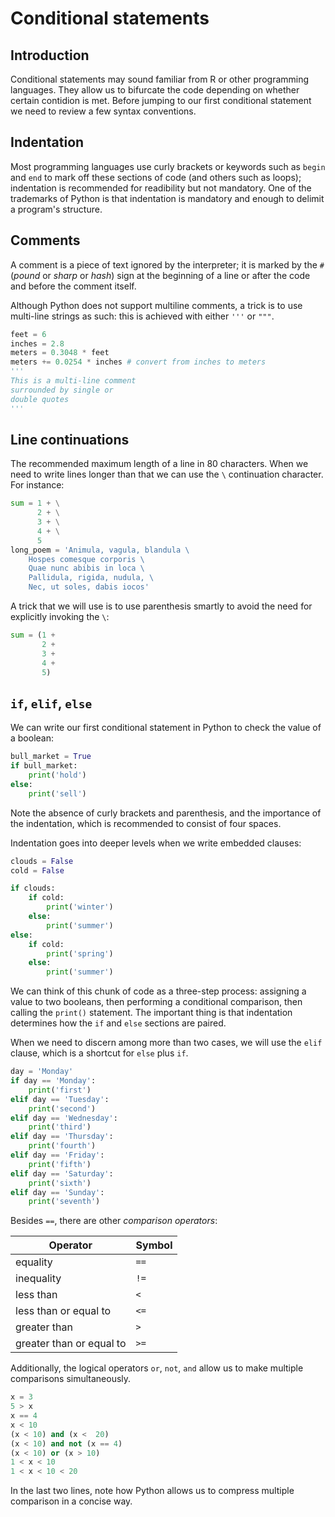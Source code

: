 # Conditional statements

## Introduction

Conditional statements may sound familiar from R or other programming languages. They allow us to bifurcate the code depending on whether certain contidion is met. Before jumping to our first conditional statement we need to review a few syntax conventions.

## Indentation

Most programming languages use curly brackets or keywords such as `begin` and `end` to mark off these sections of code (and others such as loops); indentation is recommended for readibility but not mandatory. One of the trademarks of Python is that indentation is mandatory and enough to delimit a program's structure.

## Comments

A comment is a piece of text ignored by the interpreter; it is marked by the `#` (_pound_ or _sharp_ or _hash_) sign at the beginning of a line or after the code and before the comment itself.

Although Python does not support multiline comments, a trick is to use multi-line strings as such: this is achieved with either `'''` or `"""`.

```Python
feet = 6
inches = 2.8 
meters = 0.3048 * feet
meters += 0.0254 * inches # convert from inches to meters
'''
This is a multi-line comment
surrounded by single or
double quotes 
'''
```

## Line continuations

The recommended maximum length of a line in 80 characters. When we need to write lines longer than that we can use the `\` continuation character. For instance:

```python
sum = 1 + \
      2 + \
      3 + \
      4 + \
      5
long_poem = 'Animula, vagula, blandula \
    Hospes comesque corporis \
    Quae nunc abibis in loca \
    Pallidula, rigida, nudula, \
    Nec, ut soles, dabis iocos'
```

A trick that we will use is to use parenthesis smartly to avoid the need for explicitly invoking the `\`:

```python
sum = (1 +
       2 +
       3 +
       4 +
       5)
```

## `if`, `elif`, `else`

We can write our first conditional statement in Python to check the value of a boolean:

```python
bull_market = True
if bull_market:
    print('hold')
else:
    print('sell')
```

Note the absence of curly brackets and parenthesis, and the importance of the indentation, which is recommended to consist of four spaces.

Indentation goes into deeper levels when we write embedded clauses:

```python
clouds = False
cold = False

if clouds:
    if cold:
        print('winter')
    else:
        print('summer')
else:
    if cold:
        print('spring')
    else:
        print('summer')
```

We can think of this chunk of code as a three-step process: assigning a value to two booleans, then performing a conditional comparison, then calling the `print()` statement. The important thing is that indentation determines how the `if` and `else` sections are paired.

When we need to discern among more than two cases, we will use the `elif` clause, which is a shortcut for `else` plus `if`.

```python
day = 'Monday'
if day == 'Monday':
    print('first')
elif day == 'Tuesday':
    print('second')
elif day == 'Wednesday':
    print('third')
elif day == 'Thursday':
    print('fourth')
elif day == 'Friday':
    print('fifth')
elif day == 'Saturday':
    print('sixth')
elif day == 'Sunday':
    print('seventh')
```

Besides `==`, there are other _comparison operators_:

| Operator | Symbol |
|----------|--------|
| equality | `==`|
| inequality | `!=`|
| less than | `<`|
| less than or equal to |`<=`|
| greater than | `>`|
| greater than or equal to |`>=`|

Additionally, the logical operators `or`, `not`, `and` allow us to make multiple comparisons simultaneously.

```python
x = 3
5 > x
x == 4
x < 10
(x < 10) and (x <  20)
(x < 10) and not (x == 4)
(x < 10) or (x > 10)
1 < x < 10
1 < x < 10 < 20
```

In the last two lines, note how Python allows us to compress multiple comparison in a concise way.



